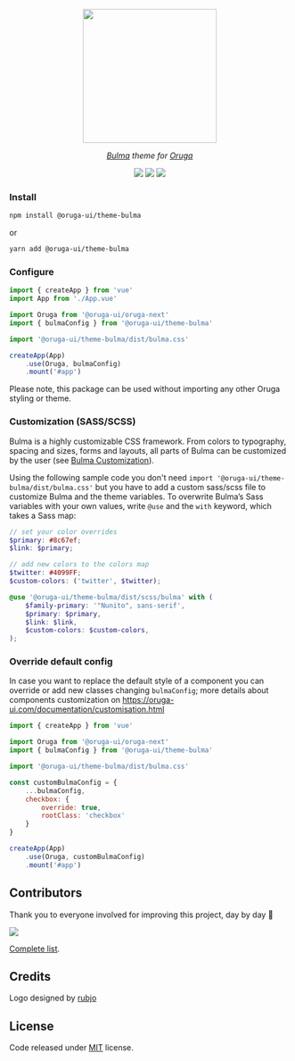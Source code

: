<p align="center">
    <img width="240" src="https://raw.githubusercontent.com/oruga-ui/theme-bulma/master/public/logo.svg" />
</p>

<p align="center">
  <i><a href="https://bulma.io" target="_blank">Bulma</a> theme for <a href="https://oruga.io" target="_blank">Oruga</a></i>
</p>

<p align="center">
    <a href="https://www.npmjs.com/package/@oruga-ui/theme-bulma"><img src="https://img.shields.io/npm/v/@oruga-ui/theme-bulma.svg?logo=npm" /><a>
    <a href="https://www.npmjs.com/package/@oruga-ui/theme-bulma"><img src="https://img.shields.io/npm/dt/@oruga-ui/theme-bulma.svg" /></a>
    <a href="https://discord.gg/RuKuBYN"><img src="https://img.shields.io/badge/chat-on%20discord-7289DA.svg?logo=discord" /></a>
</p>

### Install

```sh
npm install @oruga-ui/theme-bulma
```

or

```sh
yarn add @oruga-ui/theme-bulma
```

### Configure

```js
import { createApp } from 'vue'
import App from './App.vue'

import Oruga from '@oruga-ui/oruga-next'
import { bulmaConfig } from '@oruga-ui/theme-bulma'

import '@oruga-ui/theme-bulma/dist/bulma.css'

createApp(App)
    .use(Oruga, bulmaConfig)
    .mount('#app')
```

Please note, this package can be used without importing any other Oruga styling or theme.


### Customization (SASS/SCSS)

Bulma is a highly customizable CSS framework. From colors to typography, spacing and sizes, forms and layouts, all parts of Bulma can be customized by the user (see [Bulma Customization](https://bulma.io/documentation/customize/concepts/)).

Using the following sample code you don't need `import '@oruga-ui/theme-bulma/dist/bulma.css'` but you have to add a custom sass/scss file to customize Bulma and the theme variables. To overwrite Bulma’s Sass variables with your own values, write `@use` and the `with` keyword, which takes a Sass map:

```scss
// set your color overrides
$primary: #8c67ef;
$link: $primary;

// add new colors to the colors map
$twitter: #4099FF;
$custom-colors: ('twitter', $twitter);

@use '@oruga-ui/theme-bulma/dist/scss/bulma' with (
    $family-primary: '"Nunito", sans-serif',
    $primary: $primary,
    $link: $link,
    $custom-colors: $custom-colors,
);
```

### Override default config

In case you want to replace the default style of a component you can override or add new classes changing ``bulmaConfig``; more details about components customization on https://oruga-ui.com/documentation/customisation.html

```js
import { createApp } from 'vue'

import Oruga from '@oruga-ui/oruga-next'
import { bulmaConfig } from '@oruga-ui/theme-bulma'

import '@oruga-ui/theme-bulma/dist/bulma.css'

const customBulmaConfig = {
    ...bulmaConfig,
    checkbox: {
        override: true,
        rootClass: 'checkbox'
    }
}

createApp(App)
    .use(Oruga, customBulmaConfig)
    .mount('#app')
```


## Contributors
Thank you to everyone involved for improving this project, day by day 💚

<a href="https://github.com/oruga-ui/theme-bulma">
  <img
  src="https://contrib.rocks/image?repo=oruga-ui/theme-bulma"
  />
</a>

[Complete list](CONTRIBUTORS.md).

## Credits

Logo designed by [rubjo](https://github.com/rubjo)

## License

Code released under [MIT](https://github.com/oruga-ui/theme-bulma/blob/master/LICENSE) license.
